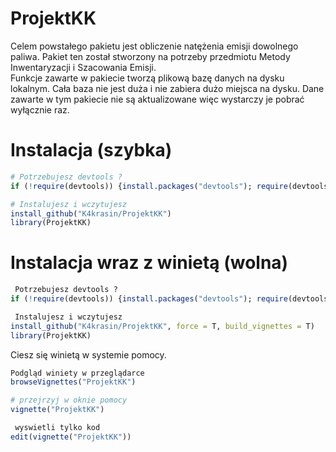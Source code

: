 
<!-- README.md is generated from README.Rmd. Please edit that file -->

# ProjektKK

Celem powstałego pakietu jest obliczenie natężenia emisji dowolnego
paliwa. Pakiet ten został stworzony na potrzeby przedmiotu Metody
Inwentaryzacji i Szacowania Emisji.  
Funkcje zawarte w pakiecie tworzą plikową bazę danych na dysku lokalnym.
Cała baza nie jest duża i nie zabiera dużo miejsca na dysku. Dane
zawarte w tym pakiecie nie są aktualizowane więc wystarczy je pobrać
wyłącznie raz.

# Instalacja (szybka)

``` r
# Potrzebujesz devtools ?
if (!require(devtools)) {install.packages("devtools"); require(devtools)}

# Instalujesz i wczytujesz
install_github("K4krasin/ProjektKK")
library(ProjektKK)
```

# Instalacja wraz z winietą (wolna)

``` r
 Potrzebujesz devtools ?
if (!require(devtools)) {install.packages("devtools"); require(devtools)}

 Instalujesz i wczytujesz
install_github("K4krasin/ProjektKK", force = T, build_vignettes = T)
library(ProjektKK)
```

Ciesz się winietą w systemie pomocy.

``` r
Podgląd winiety w przeglądarce
browseVignettes("ProjektKK")

# przejrzyj w oknie pomocy
vignette("ProjektKK")

 wyswietli tylko kod
edit(vignette("ProjektKK"))
```
